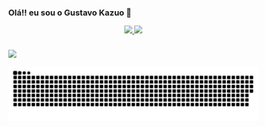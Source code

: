 ### Olá!! eu sou o Gustavo Kazuo 👋

<!--
**kazuohagy/kazuohagy** is a ✨ _special_ ✨ repository because its `README.md` (this file) appears on your GitHub profile.

Here are some ideas to get you started:

- 🔭 I’m currently working on ...
- 🌱 I’m currently learning ...
- 👯 I’m looking to collaborate on ...
- 🤔 I’m looking for help with ...
- 💬 Ask me about ...
- 📫 How to reach me: ...
- 😄 Pronouns: ...
- ⚡ Fun fact: ...
-->
<div align="center">
  <a href="https://github.com/kazuohagy">
  <img height="180em" src="https://github-readme-stats.vercel.app/api?username=kazuohagy&show_icons=true&theme=dark&include_all_commits=true&count_private=true"/>
  <img height="180em" src="https://github-readme-stats.vercel.app/api/top-langs/?username=kazuohagy&layout=compact&langs_count=7&theme=dark"/>
</div>

##  
  
<div>
    <a href="https://www.linkedin.com/in/gustavo-kazuo-dantas-hagy-92a2511b9/"><img src="https://img.shields.io/badge/LinkedIn-0077B5?style=for-the-badge&logo=linkedin&logoColor=white" target="_blank"></a>
</div>

![Snake animation](https://github.com/kazuohagy/kazuohagy/blob/output/github-contribution-grid-snake.svg)

  
